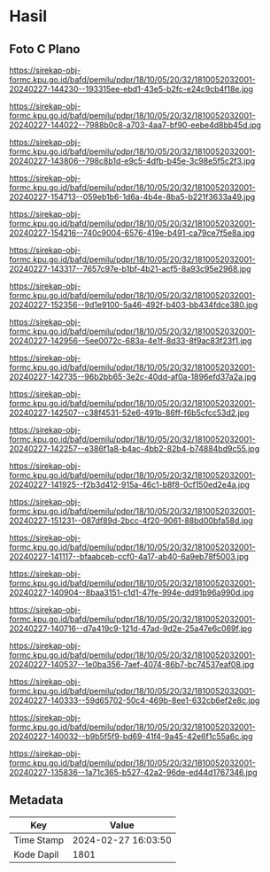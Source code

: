 # Hasil

## Foto C Plano

https://sirekap-obj-formc.kpu.go.id/bafd/pemilu/pdpr/18/10/05/20/32/1810052032001-20240227-144230--193315ee-ebd1-43e5-b2fc-e24c9cb4f18e.jpg

https://sirekap-obj-formc.kpu.go.id/bafd/pemilu/pdpr/18/10/05/20/32/1810052032001-20240227-144022--7988b0c8-a703-4aa7-bf90-eebe4d8bb45d.jpg

https://sirekap-obj-formc.kpu.go.id/bafd/pemilu/pdpr/18/10/05/20/32/1810052032001-20240227-143806--798c8b1d-e9c5-4dfb-b45e-3c98e5f5c2f3.jpg

https://sirekap-obj-formc.kpu.go.id/bafd/pemilu/pdpr/18/10/05/20/32/1810052032001-20240227-154713--059eb1b6-1d6a-4b4e-8ba5-b221f3633a49.jpg

https://sirekap-obj-formc.kpu.go.id/bafd/pemilu/pdpr/18/10/05/20/32/1810052032001-20240227-154216--740c9004-6576-419e-b491-ca79ce7f5e8a.jpg

https://sirekap-obj-formc.kpu.go.id/bafd/pemilu/pdpr/18/10/05/20/32/1810052032001-20240227-143317--7657c97e-b1bf-4b21-acf5-8a93c95e2968.jpg

https://sirekap-obj-formc.kpu.go.id/bafd/pemilu/pdpr/18/10/05/20/32/1810052032001-20240227-152356--9d1e9100-5a46-492f-b403-bb434fdce380.jpg

https://sirekap-obj-formc.kpu.go.id/bafd/pemilu/pdpr/18/10/05/20/32/1810052032001-20240227-142956--5ee0072c-683a-4e1f-8d33-8f9ac83f23f1.jpg

https://sirekap-obj-formc.kpu.go.id/bafd/pemilu/pdpr/18/10/05/20/32/1810052032001-20240227-142735--96b2bb65-3e2c-40dd-af0a-1896efd37a2a.jpg

https://sirekap-obj-formc.kpu.go.id/bafd/pemilu/pdpr/18/10/05/20/32/1810052032001-20240227-142507--c38f4531-52e6-491b-86ff-f6b5cfcc53d2.jpg

https://sirekap-obj-formc.kpu.go.id/bafd/pemilu/pdpr/18/10/05/20/32/1810052032001-20240227-142257--e386f1a8-b4ac-4bb2-82b4-b74884bd9c55.jpg

https://sirekap-obj-formc.kpu.go.id/bafd/pemilu/pdpr/18/10/05/20/32/1810052032001-20240227-141925--f2b3d412-915a-46c1-b8f8-0cf150ed2e4a.jpg

https://sirekap-obj-formc.kpu.go.id/bafd/pemilu/pdpr/18/10/05/20/32/1810052032001-20240227-151231--087df89d-2bcc-4f20-9061-88bd00bfa58d.jpg

https://sirekap-obj-formc.kpu.go.id/bafd/pemilu/pdpr/18/10/05/20/32/1810052032001-20240227-141117--bfaabceb-ccf0-4a17-ab40-6a9eb78f5003.jpg

https://sirekap-obj-formc.kpu.go.id/bafd/pemilu/pdpr/18/10/05/20/32/1810052032001-20240227-140904--8baa3151-c1d1-47fe-994e-dd91b96a990d.jpg

https://sirekap-obj-formc.kpu.go.id/bafd/pemilu/pdpr/18/10/05/20/32/1810052032001-20240227-140716--d7a419c9-121d-47ad-9d2e-25a47e6c069f.jpg

https://sirekap-obj-formc.kpu.go.id/bafd/pemilu/pdpr/18/10/05/20/32/1810052032001-20240227-140537--1e0ba356-7aef-4074-86b7-bc74537eaf08.jpg

https://sirekap-obj-formc.kpu.go.id/bafd/pemilu/pdpr/18/10/05/20/32/1810052032001-20240227-140333--59d65702-50c4-469b-8ee1-632cb6ef2e8c.jpg

https://sirekap-obj-formc.kpu.go.id/bafd/pemilu/pdpr/18/10/05/20/32/1810052032001-20240227-140032--b9b5f5f9-bd69-41f4-9a45-42e6f1c55a6c.jpg

https://sirekap-obj-formc.kpu.go.id/bafd/pemilu/pdpr/18/10/05/20/32/1810052032001-20240227-135836--1a71c365-b527-42a2-96de-ed44d1767346.jpg


## Metadata

| Key        | Value               |
| ---------- | ------------------- |
| Time Stamp | 2024-02-27 16:03:50 |
| Kode Dapil | 1801                |



